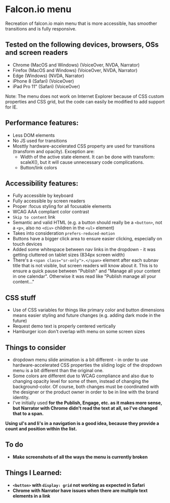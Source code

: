 # Falcon.io menu
Recreation of falcon.io main menu that is more accessible, has smoother transitions and is fully responsive.

## Tested on the following devices, browsers, OSs and screen readers
 - Chrome (MacOS and Windows) (VoiceOver, NVDA, Narrator)
 - Firefox (MacOS and Windows) (VoiceOver, NVDA, Narrator)
 - Edge (Windows) (NVDA, Narrator)
 - iPhone 8 (Safari) (VoiceOver)
 - iPad Pro 11" (Safari) (VoiceOver)

Note: The menu does not work on Internet Explorer because of CSS custom properties and CSS grid, but the code can easily be modified to add support for IE.

## Performance features:
 - Less DOM elements
 - No JS used for transitions
 - Mosttly hardware-accelerated CSS property are used for transitions (transform and opacity). Exception are:
    - Width of the active state element. It can be done with transform: scaleX(), but it will cause unnecessary code complications.
    - Button/link colors

## Accessibility features:
 - Fully accessible by keyboard
 - Fully accessible by screen readers
 - Proper :focus styling for all focusable elements
 - WCAG AAA compliant color contrast
 - `Skip to content` link
 - Semantic and valid HTML (e.g. a button should really be a `<button>`, not a `<p>`, also no `<div>` children in the `<ul>` element)
 - Takes into consideration `prefers-reduced-motion`
 - Buttons have a bigger click area to ensure easier clicking, especially on touch devices
 - Added some whitespace between nav links in the dropdown - it was getting cluttered on tablet sizes (834px screen width)
 - There's a `<span class="sr-only">.</span>` element after each subnav title that is not visible, but screen readers will know about it. This is to ensure a quick pause between "Publish" and "Manage all your content in one calendar". Otherwise it was read like "Publish manage all your content..."

## CSS stuff
 - Use of CSS variables for things like primary color and button dimensions means easier styling and future changes (e.g. adding dark mode in the future)
 - Request demo text is properly centered vertically
 - Hamburger icon don't overlap with menu on some screen sizes

## Things to consider
 - dropdown menu slide animation is a bit different - in order to use hardware-accelerated CSS properties the sliding logic of the dropdown menu is a bit different than the original one.
 - Some colors are different due to WCAG compliance and also due to changing opacity level for some of them, instead of changing the background-color. Of course, both changes must be coordinated with the designer or the product owner in order to be in line with the brand identity.
 - I've initially used <strong> for the Publish, Engage, etc. as it makes more sense, but Narrator with Chrome didn't read the text at all, so I've changed that to a span.

Using ul's and li's in a navigation is a good idea, because they provide a count and position within the list.

## To do
- Make screenshots of all the ways the menu is currently broken

## Things I Learned:
- `<button>` with `display: grid` not working as expected in Safari
- Chrome with Narrator have issues when there are multiple text elements in a link